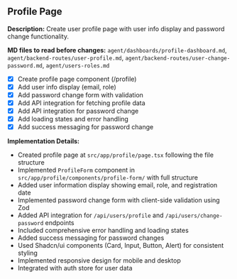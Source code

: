 ## Profile Page

**Description:** Create user profile page with user info display and password change functionality.

**MD files to read before changes:** `agent/dashboards/profile-dashboard.md`, `agent/backend-routes/user-profile.md`, `agent/backend-routes/user-change-password.md`, `agent/users-roles.md`

- [x] Create profile page component (/profile)
- [x] Add user info display (email, role)
- [x] Add password change form with validation
- [x] Add API integration for fetching profile data
- [x] Add API integration for password change
- [x] Add loading states and error handling
- [x] Add success messaging for password change

**Implementation Details:**

- Created profile page at `src/app/profile/page.tsx` following the file structure
- Implemented `ProfileForm` component in `src/app/profile/components/profile-form/` with full structure
- Added user information display showing email, role, and registration date
- Implemented password change form with client-side validation using Zod
- Added API integration for `/api/users/profile` and `/api/users/change-password` endpoints
- Included comprehensive error handling and loading states
- Added success messaging for password changes
- Used Shadcn/ui components (Card, Input, Button, Alert) for consistent styling
- Implemented responsive design for mobile and desktop
- Integrated with auth store for user data
